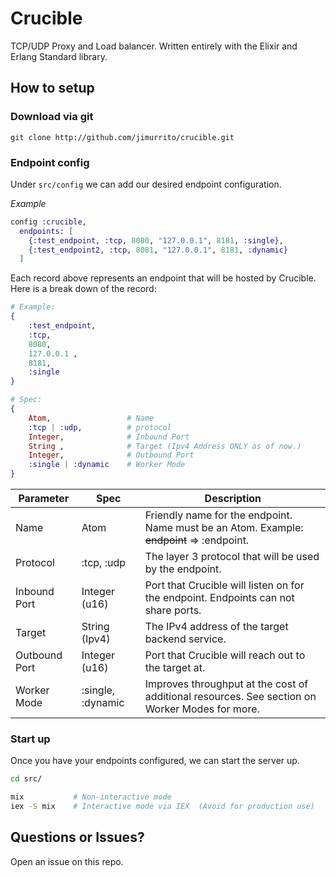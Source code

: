 # Crucible
TCP/UDP Proxy and Load balancer. Written entirely with the Elixir and Erlang Standard library.


## How to setup

### Download via git

```git
git clone http://github.com/jimurrito/crucible.git
```

### Endpoint config

Under `src/config` we can add our desired endpoint configuration.

*Example*
```elixir
config :crucible,
  endpoints: [
    {:test_endpoint, :tcp, 8080, "127.0.0.1", 8181, :single},
    {:test_endpoint2, :tcp, 8081, "127.0.0.1", 8181, :dynamic}
  ]
```

Each record above represents an endpoint that will be hosted by Crucible. Here is a break down of the record:

```Elixir
# Example:
{
    :test_endpoint, 
    :tcp, 
    8080,  
    127.0.0.1 , 
    8181, 
    :single
}

# Spec:
{
    Atom,                 # Name
    :tcp | :udp,          # protocol
    Integer,              # Inbound Port
    String ,              # Target (Ipv4 Address ONLY as of now.)
    Integer,              # Outbound Port
    :single | :dynamic    # Worker Mode
}
```


| Parameter     | Spec              | Description                                                                                    |
| ------------- | ----------------- | ---------------------------------------------------------------------------------------------- |
| Name          | Atom              | Friendly name for the endpoint. Name must be an Atom. Example: ~~endpoint~~ => :endpoint.      |
| Protocol      | :tcp, :udp        | The layer 3 protocol that will be used by the endpoint.                                        |
| Inbound Port  | Integer (u16)     | Port that Crucible will listen on for the endpoint. Endpoints can not share ports.             |
| Target        | String (Ipv4)     | The IPv4 address of the target backend service.                                                |
| Outbound Port | Integer (u16)     | Port that Crucible will reach out to the target at.                                            |
| Worker Mode   | :single, :dynamic | Improves throughput at the cost of additional resources. See section on Worker Modes for more. |



### Start up

Once you have your endpoints configured, we can start the server up.
```bash
cd src/

mix           # Non-interactive mode   
iex -S mix    # Interactive mode via IEX  (Avoid for production use)
```


## Questions or Issues?
Open an issue on this repo.